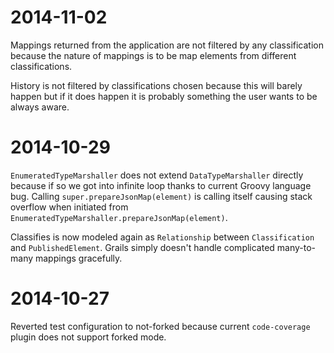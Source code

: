 # 2014-11-02

Mappings returned from the application are not filtered by any classification because the nature of mappings is to be
map elements from different classifications.

History is not filtered by classifications chosen because this will barely happen but if it does happen it is probably
something the user wants to be always aware.

# 2014-10-29

`EnumeratedTypeMarshaller` does not extend `DataTypeMarshaller` directly because if so we got into infinite loop
thanks to current Groovy language bug. Calling `super.prepareJsonMap(element)` is calling itself causing stack
overflow when initiated from `EnumeratedTypeMarshaller.prepareJsonMap(element)`.

Classifies is now modeled again as `Relationship` between `Classification` and `PublishedElement`. Grails simply doesn't
handle complicated many-to-many mappings gracefully.

# 2014-10-27

Reverted test configuration to not-forked because current `code-coverage` plugin does not support forked mode.